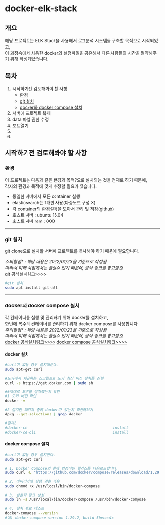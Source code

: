 # docker-elk-stack
## 개요
해당 프로젝트는 ELK Stack을 사용해서 로그분석 시스템을 구축할 목적으로 시작되었고,  
이 과정속에서 사용한 docker의 설정파일을 공유해서 다른 사람들의 시간을 절약해주기 위해 작성되었습니다. 

## 목차
1. 시작하기전 검토해봐야 할 사항
    * [환경](#환경)
    * [git 설치](#git-설치)
    * [docker와 docker compose 설치](#docker와-docker-compose-설치)
3. 서버에 프로젝트 복제
4. data 파일 권한 수정 
5. 포트열기
6. 
7. 


## 시작하기전 검토해봐야 할 사항

### 환경
이 프로젝트는 다음과 같은 환경과 목적?으로 설치되는 것을 전재로 하기 때문에,   
각자의 환경과 목적에 맞게 수정할 필요가 있습니다.  
* 동일한 서버에서 모든 container 실행
* elasticsearch는 1개만 사용(다중노드 구성 X)
* 각 container의 환경설정을 모아서 관리 및 저장(github)
* 호스트 서버 : ubuntu 16.04 
* 호스트 서버 ram : 8GB 

---------------

### git 설치
git clone으로 설치할 서버에 프로젝트를 복사해야 하기 때문에 필요합니다.

*주의할점\* : 해당 내용은 2022/01/23을 기준으로 작성됨  
따라서 미래 시점에서는 틀릴수 있기 때문에, 공식 링크를 참고할것*  
[git 공식설치링크>>>>](https://git-scm.com/book/ko/v2/%EC%8B%9C%EC%9E%91%ED%95%98%EA%B8%B0-Git-%EC%84%A4%EC%B9%98)
``` Bash
#git 설치
sudo apt install git-all
```

---------------

### docker와 docker compose 설치
각 컨테이너를 실행 및 관리하기 위해 docker를 설치하고,  
한번에 복수의 컨테이너를 관리하기 위해 docker compose를 사용합니다.  
*주의할점\* : 해당 내용은 2022/01/23을 기준으로 작성됨  
따라서 미래 시점에서는 틀릴수 있기 때문에, 공식 링크를 참고할것*  
[docker 공식설치링크>>>>](https://docs.docker.com/engine/install/ubuntu/)
[docker compose 공식설치링크>>>>](https://docs.docker.com/compose/install/)


#### docker 설치
``` Bash
#curl이 없을 경우 설치해준다.
sudo apt-get curl

#도커에서 제공하는 스크립트로 도커 최신 버전 설치를 진행
curl -s https://get.docker.com | sudo sh

##제대로 도커를 설치했는지 확인 
#1 도커 버전 확인
docker -v

#2 설치한 패키지 중에 docker가 있는지 확인해보기
dpkg --get-selections | grep docker

#결과2
#docker-ce                                       install
#docker-ce-cli                                   install
```
#### docker compose 설치
``` Bash
#curl이 없을 경우 설치한다.
sudo apt-get curl

# 1. Docker Compose의 현재 안정적인 릴리스를 다운로드합니다.
sudo curl -L "https://github.com/docker/compose/releases/download/1.29.2/docker-compose-$(uname -s)-$(uname -m)" -o /usr/local/bin/docker-compose

# 2. 바이너리에 실행 권한 적용
sudo chmod +x /usr/local/bin/docker-compose

# 3. 심볼릭 링크 생성
sudo ln -s /usr/local/bin/docker-compose /usr/bin/docker-compose

# 4. 설치 완료 테스트
docker-compose --version
#예) docker-compose version 1.29.2, build 5becea4c

```
